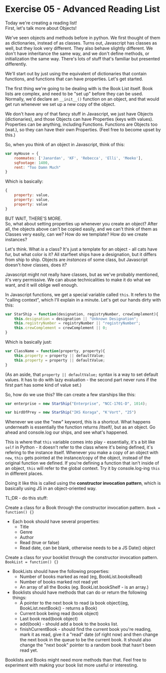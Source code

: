Exercise 05 - Advanced Reading List
================================

Today we're creating a reading list!  
First, let's talk more about Objects!  

We've seen objects and methods before in python. We first thought of them as dictionaries, instead of as classes. Turns out, Javascript has classes as well, but they look very different. They also behave slightly different. We don't have inheritance the same way, and we don't define methods, or initialization the same way. There's lots of stuff that's familiar but presented differently.  

We'll start out by just using the equivalent of dictionaries that contain functions, and functions that can have properties. Let's get started.  
  

The first thing we're going to be dealing with is the Book List itself. Book lists are complex, and need to be "set up" before they can be used. Normally, we'd declare an `__init__()` function on an object, and that would get run whenever we set up a new copy of the object.

We don't have any of that fancy stuff in Javascript, we just have Objects (dictionaries), and those Objects can have Properties (keys with values). Properties can be anything, including Functions. Functions are Objects too (wat.), so they can have their own Properties. (Feel free to become upset by this.)

So, when you think of an object in Javascript, think of this:
```javascript
var myHouse = {
	roommates: ['Janardan', 'KF', 'Rebecca', 'Elli', 'Meeko'],
	sqFootage: 1400,
	rent: "Too Damn Much"
}
```
Which is basically:
```javascript
{
	property: value,
	property: value,
	property: value
}
```

BUT WAIT, THERE'S MORE.  
So, what about setting properties up whenever you create an object? After all, the objects above can't be copied easily, and we can't think of them as Classes very easily, can we? How do we template? How do we create instances?

Let's think. What _is_ a class? It's just a template for an object - all cats have fur, but what color is it? All starfleet ships have a designation, but it differs from ship to ship. Objects are _instances_ of some class, but Javascript doesn't _have_ classes, does it?  

Javascript might not really have classes, but as we've probably mentioned, it's very permissive. We can abuse technicalities to make it do what we want, and it will oblige well enough.  

In Javascript functions, we get a special variable called `this`. It refers to the "calling context", which I'll explain in a minute. Let's get our hands dirty with this:

```javascript
var StarShip = function(designation, registryNumber, crewComplement){
	this.designation = designation || "Unknown Designation";
	this.registryNumber = registryNumber || "registryNumber";
	this.crewComplement = crewComplement || 0;
}
```
Which is basically just:

```javascript
var ClassName = function(property, property){
	this.property = property || defaultValue;
	this.property = property || defaultValue;
}
```
(As an aside, that `property || defaultValue;` syntax is a way to set default values. It has to do with lazy evaluation - the second part never runs if the first part has some kind of value set.)

So, how do we use this? We can create a few starships like this:
```javascript
var enterprise = new StarShip("Enterprise", "NCC-1701-D", 1014);

var birdOfPrey = new StarShip("IKS Koraga", "K'Vort", "25")

```

Whenever we use the "new" keyword, this is a shortcut. What happens underneath is essentially the function returns /itself/, but as an object. Go ahead and console.log our ships, and see what's happened.  

This is where that `this` variable comes into play - essentially, it's a bit like `self` in Python - it doesn't refer to the class where it's being defined, it's refering to the instance itself. Whenever you make a copy of an object with `new`, `this` gets pointed at the instance/copy of the object, instead of the original function we defined. If you're defining a function that isn't inside of an object, `this` will refer to the global context. Try it by console.log-ing `this` in different places.

Doing it like this is called using the **constructor invocation pattern**, which is basically using JS in an object-oriented way.


TL;DR - do this stuff:  

Create a class for a Book through the constructor invocation pattern. `Book = function() {}`  
- Each book should have several properties:  
	- Title
	- Genre
	- Author
	- Read (true or false)
	- Read date, can be blank, otherwise needs to be a JS Date() object


Create a class for your booklist through the constructor invocation pattern. `BookList = function() {}`
- BookLists should have the following properties:
	- Number of books marked as read (eg, BookList.booksRead)
	- Number of books marked not read yet
	- An array of all the Books (eg. BookList.bookShelf - is an array.)
- Booklists should have methods that can do or return the following things:
	- A pointer to the next book to read (a book object)(eg, BookList.nextBook() - returns a Book)
	- Current book being read (book object)
	- Last book read(book object)
	- add(book) - should add a book to the books list.
	- finishCurrentBook - should find the current book you're reading, mark it as read, give it a "read" date (of right now) and then change the next book in the queue to be the current book. It should also change the "next book" pointer to a random book that hasn't been read yet.  


Booklists and Books might need more methods than that. Feel free to experiment with making your book list more useful or interesting.
